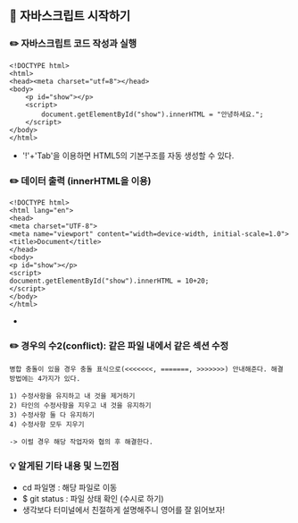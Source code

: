 ## 📖 자바스크립트 시작하기
### ✏️ 자바스크립트 코드 작성과 실행
    <!DOCTYPE html>
    <html>
    <head><meta charset="utf=8"></head>
    <body>
        <p id="show"></p>
        <script>
            document.getElementById("show").innerHTML = "안녕하세요.";
        </script>
    </body>
    </html>
- '!'+'Tab'을 이용하면 HTML5의 기본구조를 자동 생성할 수 있다.

 ### ✏️ 데이터 출력 (innerHTML을 이용)

    <!DOCTYPE html>
    <html lang="en">
    <head>
    <meta charset="UTF-8">
    <meta name="viewport" content="width=device-width, initial-scale=1.0">
    <title>Document</title>
    </head>
    <body>
    <p id="show"></p>
    <script>
    document.getElementById("show").innerHTML = 10+20;
    </script>
    </body>
    </html>
- 

 ### ✏️ 경우의 수2(conflict): 같은 파일 내에서 같은 섹션 수정
    
    병합 충돌이 있을 경우 충돌 표식으로(<<<<<<<, =======, >>>>>>>) 안내해준다. 해결 방법에는 4가지가 있다.

    1) 수정사항을 유지하고 내 것을 제거하기
    2) 타인의 수정사항을 지우고 내 것을 유지하기
    3) 수정사항 둘 다 유지하기
    4) 수정사항 모두 지우기

    -> 이럴 경우 해당 작업자와 협의 후 해결한다.

### 💡 알게된 기타 내용 및 느낀점
* cd 파일명 : 해당 파일로 이동
* $ git status : 파일 상태 확인 (수시로 하기)
* 생각보다 터미널에서 친절하게 설명해주니 영어를 잘 읽어보자! 